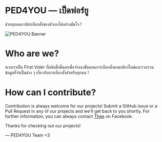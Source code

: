 # PED4YOU — เป็ดฟอร์ยู

ช่วยทุกคนกาบัตรเลือกตั้งของตัวเองได้อย่างมั่นใจ !

![PED4YOU Banner](https://user-images.githubusercontent.com/28398789/232341705-dcd9a010-d4b7-4899-9d1f-8a3d3b791f2f.png)

# Who are we?

พวกเราเป็น First Voter ที่ผลิตสื่อขึ้นมาเพื่อจำลองขั้นตอนการเลือกตั้งตามกติกาใหม่และรวบรวมข้อมูลที่จำเป็นต่าง ๆ เกี่ยวกับการเลือกตั้งสำหรับทุกคน !

# How can I contribute?

Contribution is always welcome for our projects! Submit a GitHub issue or a Pull Request in any of our projects and we'll get back to you shortly. For further information, you can always contact [Thee](https://facebook.com/panithi.makthiengtrong) on Facebook.

Thanks for checking out our projects!

— PED4YOU Team <3
